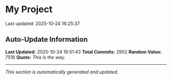 # My Project


Last updated: 2025-10-24 16:25:37





























































































































































































































































































































































































































































































































































































































































































































































































































































































































































































































































































































































































































































































































































































































































































































































































































































































































































































































































































































































































































































































































































































































































































































































































































































































































































































































































































































































































































































































































































































































































































































































































































































































































































































































## Auto-Update Information

**Last Updated:** 2025-10-24 16:51:43
**Total Commits:** 2902
**Random Value:** 7516
**Quote:** _This is the way._

---
_This section is automatically generated and updated._